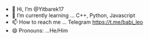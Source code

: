 - 👋 Hi, I’m @Yitbarek17
- 🌱 I’m currently learning ... C++, Python, Javascript
- 📫 How to reach me ... Telegram https://t.me/babi_leo
- 😄 Pronouns: ...He/Him

<!---
Yitbarek17/Yitbarek17 is a ✨ special ✨ repository because its `README.md` (this file) appears on your GitHub profile.
You can click the Preview link to take a look at your changes.
--->
